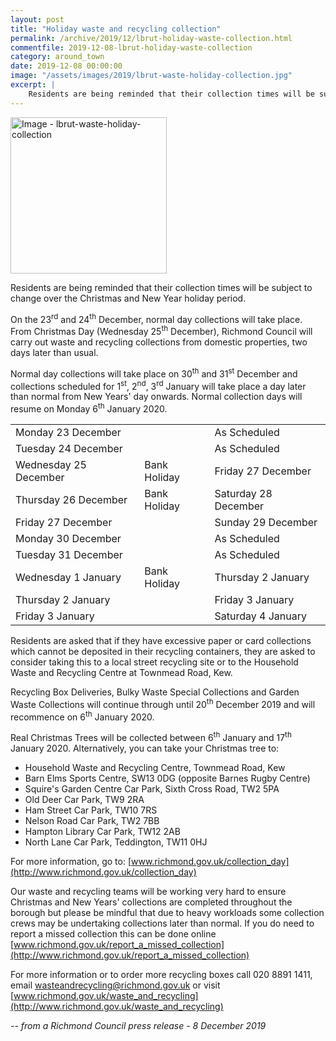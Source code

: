 ```yaml
---
layout: post
title: "Holiday waste and recycling collection"
permalink: /archive/2019/12/lbrut-holiday-waste-collection.html
commentfile: 2019-12-08-lbrut-holiday-waste-collection
category: around_town
date: 2019-12-08 00:00:00
image: "/assets/images/2019/lbrut-waste-holiday-collection.jpg"
excerpt: |
    Residents are being reminded that their collection times will be subject to change over the Christmas and New Year holiday period.
---
```

<a href="/assets/images/2019/lbrut-waste-holiday-collection.jpg" title="Click
for a larger image"><img src="/assets/images/2019/lbrut-waste-holiday-collection-thumb.jpg" width="250" alt="Image - lbrut-waste-holiday-collection"  class="photo right"/></a>

Residents are being reminded that their collection times will be subject to change over the Christmas and New Year holiday period.

On the 23<sup>rd</sup> and 24<sup>th</sup> December, normal day collections will take place. From Christmas Day (Wednesday 25<sup>th</sup> December), Richmond Council will carry out waste and recycling collections from domestic properties, two days later than usual.

Normal day collections will take place on 30<sup>th</sup> and 31<sup>st</sup> December and collections scheduled for 1<sup>st</sup>, 2<sup>nd</sup>, 3<sup>rd</sup> January will take place a day later than normal from New Years' day onwards. Normal collection days will resume on Monday 6<sup>th</sup> January 2020.

|                       |              |                      |
| --------------------- | ------------ | -------------------- |
| Monday 23 December    |              | As Scheduled         |
| Tuesday 24 December   |              | As Scheduled         |
| Wednesday 25 December | Bank Holiday | Friday 27 December   |
| Thursday 26 December  | Bank Holiday | Saturday 28 December |
| Friday 27 December    |              | Sunday 29 December   |
| Monday 30 December    |              | As Scheduled         |
| Tuesday 31 December   |              | As Scheduled         |
| Wednesday 1 January   | Bank Holiday | Thursday 2 January   |
| Thursday 2 January    |              | Friday 3 January     |
| Friday 3 January      |              | Saturday 4 January   |

Residents are asked that if they have excessive paper or card collections which cannot be deposited in their recycling containers, they are asked to consider taking this to a local street recycling site or to the Household Waste and Recycling Centre at Townmead Road, Kew.

Recycling Box Deliveries, Bulky Waste Special Collections and Garden Waste Collections will continue through until 20<sup>th</sup> December 2019 and will recommence on 6<sup>th</sup> January 2020.

Real Christmas Trees will be collected between 6<sup>th</sup> January and 17<sup>th</sup> January 2020. Alternatively, you can take your Christmas tree to:

- Household Waste and Recycling Centre, Townmead Road, Kew
- Barn Elms Sports Centre, SW13 0DG (opposite Barnes Rugby Centre)
- Squire's Garden Centre Car Park, Sixth Cross Road, TW2 5PA
- Old Deer Car Park, TW9 2RA
- Ham Street Car Park, TW10 7RS
- Nelson Road Car Park, TW2 7BB
- Hampton Library Car Park, TW12 2AB
- North Lane Car Park, Teddington, TW11 0HJ

For more information, go to: [www.richmond.gov.uk/collection_day](http://www.richmond.gov.uk/collection_day)

Our waste and recycling teams will be working very hard to ensure Christmas and New Years' collections are completed throughout the borough but please be mindful that due to heavy workloads some collection crews may be undertaking collections later than normal.  If you do need to report a missed collection this can be done online [www.richmond.gov.uk/report_a_missed_collection](http://www.richmond.gov.uk/report_a_missed_collection)

For more information or to order more recycling boxes call 020 8891 1411, email  [wasteandrecycling@richmond.gov.uk](mailto:wasteandrecycling@richmond.gov.uk) or visit [www.richmond.gov.uk/waste_and_recycling](http://www.richmond.gov.uk/waste_and_recycling)

<cite>-- from a Richmond Council press release - 8 December 2019</cite>
